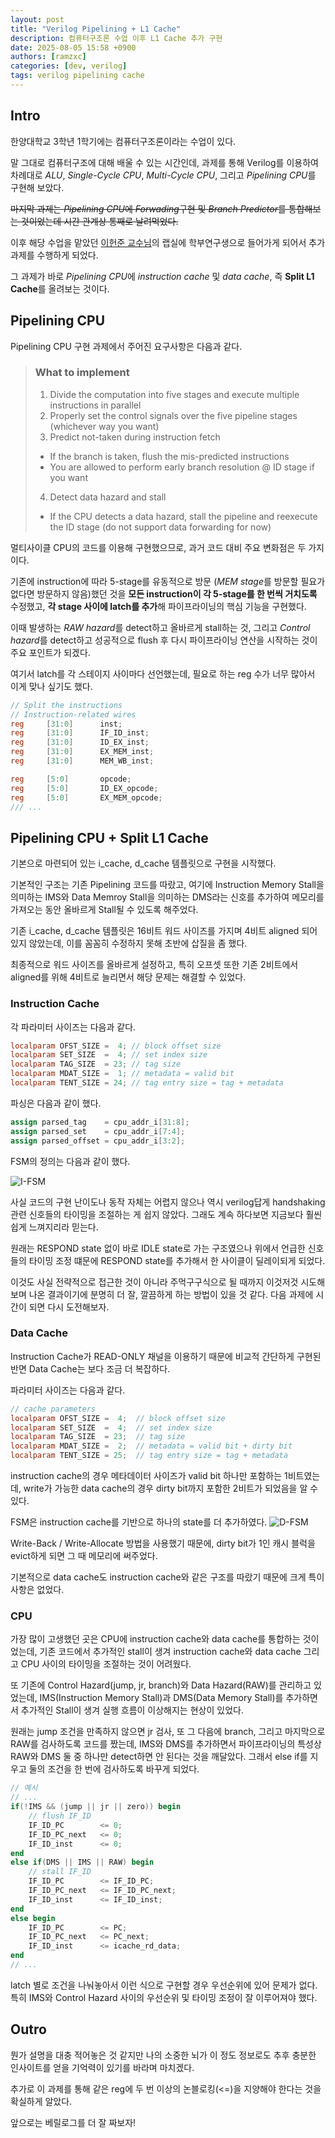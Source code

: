 ```yaml
---
layout: post
title: "Verilog Pipelining + L1 Cache"
description: 컴퓨터구조론 수업 이후 L1 Cache 추가 구현
date: 2025-08-05 15:58 +0900
authors: [ramzxc]
categories: [dev, verilog]
tags: verilog pipelining cache
---
```


## Intro
한양대학교 3학년 1학기에는 컴퓨터구조론이라는 수업이 있다.

말 그대로 컴퓨터구조에 대해 배울 수 있는 시간인데, 과제를 통해 Verilog를 이용하여 차례대로 *ALU*, *Single-Cycle CPU*, *Multi-Cycle CPU*, 그리고 *Pipelining CPU*를 구현해 보았다.

~~마지막 과제는 *Pipelining CPU*에 *Forwading*구현 및 *Branch Predictor*를 통합해보는 것이었는데 시간 관계상 통째로 날려먹었다.~~

이후 해당 수업을 맡았던 [이헌준 교수님](https://hunjunlee.github.io/)의 랩실에 학부연구생으로 들어가게 되어서 추가 과제를 수행하게 되었다.

그 과제가 바로 *Pipelining CPU*에 *instruction cache* 및 *data cache*, 즉 **Split L1 Cache**를 올려보는 것이다.

## Pipelining CPU
Pipelining CPU 구현 과제에서 주어진 요구사항은 다음과 같다.

> ### What to implement
> 1. Divide the computation into five stages and execute multiple instructions in parallel
> 2. Properly set the control signals over the five pipeline stages (whichever way you want)
> 3. Predict not-taken during instruction fetch
> - If the branch is taken, flush the mis-predicted instructions
> - You are allowed to perform early branch resolution @ ID stage if you want
> 4. Detect data hazard and stall
> - If the CPU detects a data hazard, stall the pipeline and reexecute the ID stage (do not support data forwarding for now)

멀티사이클 CPU의 코드를 이용해 구현했으므로, 과거 코드 대비 주요 변화점은 두 가지이다.

기존에 instruction에 따라 5-stage를 유동적으로 방문 (*MEM stage*를 방문할 필요가 없다면 방문하지 않음)했던 것을 **모든 instruction이 각 5-stage를 한 번씩 거치도록** 수정했고, **각 stage 사이에 latch를 추가**해 파이프라이닝의 핵심 기능을 구현했다.

이때 발생하는 *RAW hazard*를 detect하고 올바르게 stall하는 것, 그리고 *Control hazard*를 detect하고 성공적으로 flush 후 다시 파이프라이닝 연산을 시작하는 것이 주요 포인트가 되겠다.

여기서 latch를 각 스테이지 사이마다 선언했는데, 필요로 하는 reg 수가 너무 많아서 이게 맞나 싶기도 했다.

```verilog
// Split the instructions
// Instruction-related wires
reg     [31:0]      inst;
reg     [31:0]      IF_ID_inst;
reg     [31:0]      ID_EX_inst;
reg     [31:0]      EX_MEM_inst;
reg     [31:0]	    MEM_WB_inst;

reg     [5:0]       opcode;
reg     [5:0]       ID_EX_opcode;
reg     [5:0]	    EX_MEM_opcode;
/// ...
```

## Pipelining CPU + Split L1 Cache
기본으로 마련되어 있는 i_cache, d_cache 템플릿으로 구현을 시작했다.

기본적인 구조는 기존 Pipelining 코드를 따랐고, 여기에 Instruction Memory Stall을 의미하는 IMS와 Data Memroy Stall을 의미하는 DMS라는 신호를 추가하여 메모리를 가져오는 동안 올바르게 Stall될 수 있도록 해주었다.

기존 i_cache, d_cache 템플릿은 16비트 워드 사이즈를 가지며 4비트 aligned 되어있지 않았는데, 이를 꼼꼼히 수정하지 못해 초반에 삽질을 좀 했다.

최종적으로 워드 사이즈를 올바르게 설정하고, 특히 오프셋 또한 기존 2비트에서 aligned를 위해 4비트로 늘리면서 해당 문제는 해결할 수 있었다.

### Instruction Cache
각 파라미터 사이즈는 다음과 같다.
```verilog
localparam OFST_SIZE =  4; // block offset size
localparam SET_SIZE  =  4; // set index size
localparam TAG_SIZE  = 23; // tag size
localparam MDAT_SIZE =  1; // metadata = valid bit
localparam TENT_SIZE = 24; // tag entry size = tag + metadata
```
파싱은 다음과 같이 했다.
```verilog
assign parsed_tag    = cpu_addr_i[31:8];
assign parsed_set    = cpu_addr_i[7:4];
assign parsed_offset = cpu_addr_i[3:2];
```
FSM의 정의는 다음과 같이 했다.

![I-FSM](/assets/img/202508041/I-FSM.png)

사실 코드의 구현 난이도나 동작 자체는 어렵지 않으나 역시 verilog답게 handshaking 관련 신호들의 타이밍을 조절하는 게 쉽지 않았다. 그래도 계속 하다보면 지금보다 훨씬 쉽게 느껴지리라 믿는다.

원래는 RESPOND state 없이 바로 IDLE state로 가는 구조였으나 위에서 언급한 신호들의 타이밍 조정 떄문에 RESPOND state를 추가해서 한 사이클이 딜레이되게 되었다. 

이것도 사실 전략적으로 접근한 것이 아니라 주먹구구식으로 될 때까지 이것저것 시도해보며 나온 결과이기에 분명히 더 잘, 깔끔하게 하는 방법이 있을 것 같다. 다음 과제에 시간이 되면 다시 도전해보자.

### Data Cache
Instruction Cache가 READ-ONLY 채널을 이용하기 때문에 비교적 간단하게 구현된 반면 Data Cache는 보다 조금 더 복잡하다.

파라미터 사이즈는 다음과 같다.
```verilog
// cache parameters
localparam OFST_SIZE =  4;  // block offset size
localparam SET_SIZE  =  4;  // set index size
localparam TAG_SIZE  = 23;  // tag size
localparam MDAT_SIZE =  2;  // metadata = valid bit + dirty bit
localparam TENT_SIZE = 25;  // tag entry size = tag + metadata
```

instruction cache의 경우 메타데이터 사이즈가 valid bit 하나만 포함하는 1비트였는데, write가 가능한 data cache의 경우 dirty bit까지 포함한 2비트가 되었음을 알 수 있다.

FSM은 instruction cache를 기반으로 하나의 state를 더 추가하였다.
![D-FSM](/assets/img/202508041/D-FSM.png)

Write-Back / Write-Allocate 방법을 사용했기 때문에, dirty bit가 1인 캐시 블럭을 evict하게 되면 그 때 메모리에 써주었다.

기본적으로 data cache도 instruction cache와 같은 구조를 따랐기 때문에 크게 특이사항은 없었다.

### CPU
가장 많이 고생했던 곳은 CPU에 instruction cache와 data cache를 통합하는 것이었는데, 기존 코드에서 추가적인 stall이 생겨 instruction cache와 data cache 그리고 CPU 사이의 타이밍을 조절하는 것이 어려웠다.

또 기존에 Control Hazard(jump, jr, branch)와 Data Hazard(RAW)를 관리하고 있었는데, IMS(Instruction Memory Stall)과 DMS(Data Memory Stall)를 추가하면서 추가적인 Stall이 생겨 실행 흐름이 이상해지는 현상이 있었다.

원래는 jump 조건을 만족하지 않으면 jr 검사, 또 그 다음에 branch, 그리고 마지막으로 RAW를 검사하도록 코드를 짰는데, IMS와 DMS를 추가하면서 파이프라이닝의 특성상 RAW와 DMS 둘 중 하나만 detect하면 안 된다는 것을 깨달았다. 그래서 else if를 지우고 둘의 조건을 한 번에 검사하도록 바꾸게 되었다.

```verilog
// 예시
// ...
if(!IMS && (jump || jr || zero)) begin
	// flush IF_ID
	IF_ID_PC        <= 0;
	IF_ID_PC_next   <= 0;
	IF_ID_inst      <= 0;
end
else if(DMS || IMS || RAW) begin
	// stall IF_ID
	IF_ID_PC        <= IF_ID_PC;
	IF_ID_PC_next   <= IF_ID_PC_next;
	IF_ID_inst      <= IF_ID_inst;
end
else begin
	IF_ID_PC        <= PC;
	IF_ID_PC_next   <= PC_next;
	IF_ID_inst      <= icache_rd_data;
end
// ...
```
latch 별로 조건을 나눠놓아서 이런 식으로 구현할 경우 우선순위에 있어 문제가 없다. 특히 IMS와 Control Hazard 사이의 우선순위 및 타이밍 조정이 잘 이루어져야 했다.

## Outro
뭔가 설명을 대충 적어놓은 것 같지만 나의 소중한 뇌가 이 정도 정보로도 추후 충분한 인사이트를 얻을 기억력이 있기를 바라며 마치겠다.

추가로 이 과제를 통해 같은 reg에 두 번 이상의 논블로킹(<=)을 지양해야 한다는 것을 확실하게 알았다. 

앞으로는 베릴로그를 더 잘 짜보자!
